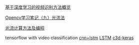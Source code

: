 [基于深度学习的视频识别方法概览](http://blog.csdn.net/relar/article/details/51926078)

[Opencv学习笔记（九）光流法](http://blog.csdn.net/crzy_sparrow/article/details/7407604)

[光流计算方法及编程](http://blog.csdn.net/shengzhuzhu/article/details/7450705)

tensorflow with video classification [cnn+lstm](https://github.com/sagarvegad/Video-Classification-CNN-and-LSTM-) [LSTM](https://github.com/frankgu/tensorflow_video_classification_LSTM) [c3d-keras](https://github.com/axon-research/c3d-keras) 
